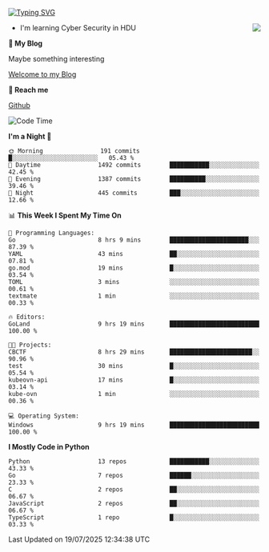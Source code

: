 [![Typing SVG](https://readme-typing-svg.herokuapp.com?font=Fira+Code&pause=1000&random=false&width=450&height=60&lines=Hello+%F0%9F%91%8B%F0%9F%8F%BB;I'm+JBNRZ)](https://git.io/typing-svg)

<a href="#">
  <img align="right" src="https://github-readme-stats.vercel.app/api?username=JBNRZ&show_icons=true&bg_color=15,f2f7fd,E0EAFC" />
</a>

- I'm learning Cyber Security in HDU

 **🌱 My Blog**

Maybe something interesting

[Welcome to my Blog](https://jbnrz.com.cn/)

 **💬 Reach me** 

[Github](https://github.com/JBNRZ)


<!--START_SECTION:waka-->
![Code Time](http://img.shields.io/badge/Code%20Time-1%2C321%20hrs%208%20mins-blue)

**I'm a Night 🦉** 

```text
🌞 Morning                191 commits         █░░░░░░░░░░░░░░░░░░░░░░░░   05.43 % 
🌆 Daytime                1492 commits        ███████████░░░░░░░░░░░░░░   42.45 % 
🌃 Evening                1387 commits        ██████████░░░░░░░░░░░░░░░   39.46 % 
🌙 Night                  445 commits         ███░░░░░░░░░░░░░░░░░░░░░░   12.66 % 
```


📊 **This Week I Spent My Time On** 

```text
💬 Programming Languages: 
Go                       8 hrs 9 mins        ██████████████████████░░░   87.39 % 
YAML                     43 mins             ██░░░░░░░░░░░░░░░░░░░░░░░   07.81 % 
go.mod                   19 mins             █░░░░░░░░░░░░░░░░░░░░░░░░   03.54 % 
TOML                     3 mins              ░░░░░░░░░░░░░░░░░░░░░░░░░   00.61 % 
textmate                 1 min               ░░░░░░░░░░░░░░░░░░░░░░░░░   00.33 % 

🔥 Editors: 
GoLand                   9 hrs 19 mins       █████████████████████████   100.00 % 

🐱‍💻 Projects: 
CBCTF                    8 hrs 29 mins       ███████████████████████░░   90.96 % 
test                     30 mins             █░░░░░░░░░░░░░░░░░░░░░░░░   05.54 % 
kubeovn-api              17 mins             █░░░░░░░░░░░░░░░░░░░░░░░░   03.14 % 
kube-ovn                 1 min               ░░░░░░░░░░░░░░░░░░░░░░░░░   00.36 % 

💻 Operating System: 
Windows                  9 hrs 19 mins       █████████████████████████   100.00 % 
```

**I Mostly Code in Python** 

```text
Python                   13 repos            ███████████░░░░░░░░░░░░░░   43.33 % 
Go                       7 repos             ██████░░░░░░░░░░░░░░░░░░░   23.33 % 
C                        2 repos             ██░░░░░░░░░░░░░░░░░░░░░░░   06.67 % 
JavaScript               2 repos             ██░░░░░░░░░░░░░░░░░░░░░░░   06.67 % 
TypeScript               1 repo              █░░░░░░░░░░░░░░░░░░░░░░░░   03.33 % 
```




 Last Updated on 19/07/2025 12:34:38 UTC
<!--END_SECTION:waka-->
